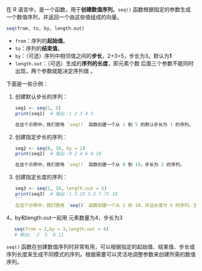 在 R 语言中，是一个函数，用于**创建数值序列**。`seq()` 函数根据指定的参数生成一个数值序列，并返回一个由这些值组成的向量。
```R
seq(from, to, by, length.out)
```
  - `from`：序列的**起始值**。
  - `to`：序列的**结束值**。
  - `by`：（可选）序列中相邻值之间的**步长**，2+3=5，步长为3。默认为**1**
  - `length.out`：（可选）生成的**序列的长度**，即元素个数
后面三个参数不能同时出现，两个参数就能决定序列值 。

下面是一些示例：
1. 创建默认步长的序列：
   `````R
   seq1 <- seq(1, 5)
   print(seq1)  # 输出：1 2 3 4 5

   在这个示例中，我们使用 `seq()` 函数创建一个从 1 到 5 的默认步长为 1 的序列。
   `````
2. 创建指定步长的序列：
   `````R
   seq2 <- seq(0, 10, by = 2)
   print(seq2)  # 输出：0 2 4 6 8 10
   
   在这个示例中，我们使用 `seq()` 函数创建一个从 0 到 10，步长为 2 的序列。
   `````
3. 创建指定长度的序列：
   `````R
   seq3 <- seq(1, 10, length.out = 5)
   print(seq3)  # 输出：1 3.25 5.5 7.75 10
   ```
   在这个示例中，我们使用 `seq()` 函数创建一个从 1 到 10，并且长度为 5 的序列。生成的序列会根据起始值和结束值之间的距离等间隔地分布。
   `````
4，by和length.out一起用
元素数量为4，步长为3
```R
   seq(from = 2,by = 3,length.out = 4)
   # 输出:  2  5  8 11
```
`seq()` 函数在创建数值序列时非常有用，可以根据指定的起始值、结束值、步长或序列长度来生成不同模式的序列。根据需要可以灵活地调整参数来创建所需的数值序列。